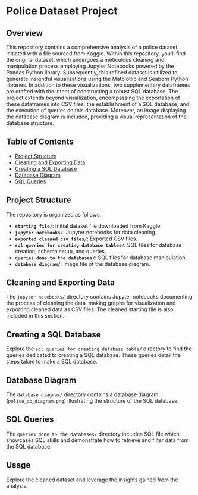 # Police Dataset Project


## Overview

This repository contains a comprehensive analysis of a police dataset, initiated with a file sourced from Kaggle. Within this repository, you'll find the original dataset, which undergoes a meticulous cleaning and manipulation process employing Jupyter Notebooks powered by the Pandas Python library. Subsequently, this refined dataset is utilized to generate insightful visualizations using the Matplotlib and Seaborn Python libraries. In addition to these visualizations, two supplementary dataframes are crafted with the intent of constructing a robust SQL database.
The project extends beyond visualization, encompassing the exportation of these dataframes into CSV files, the establishment of a SQL database, and the execution of queries on this database. Moreover, an image displaying the database diagram is included, providing a visual representation of the database structure.

## Table of Contents

- [Project Structure](#project-structure)
- [Cleaning and Exporting Data](#cleaning-and-exporting-data)
- [Creating a SQL Database](#creating-a-sql-database)
- [Database Diagram](#database-diagram)
- [SQL Queries](#sql-queries)

## Project Structure

The repository is organized as follows:

- **`starting file/`**: Initial dataset file downloaded from Kaggle.
- **`jupyter notebooks/`**: Jupyter notebooks for data cleaning.
- **`exported cleaned csv files/`**: Exported CSV files.
- **`sql queries for creating database tables/`**: SQL files for database creation, schema setup, and queries.
- **`queries done to the databases/`**: SQL files for database manipulation.
- **`database diagram/`**: Image file of the database diagram.

## Cleaning and Exporting Data

The `jupyter notebooks/` directory contains Jupyter notebooks documenting the process of cleaning the data, making graphs for visualization and exporting cleaned data as CSV files. The cleaned starting file is also included in this section.

## Creating a SQL Database

Explore the `sql queries for creating database table/` directory to find the queries dedicated to creating a SQL database. These queries detail the steps taken to make a SQL database.

## Database Diagram

The `database diagram/` directory contains a database diagram (`police_db_diagram.png`) illustrating the structure of the SQL database.


## SQL Queries

The `queries done to the databases/` directory includes SQL file which showcases SQL skills and demonstrate how to retrieve and filter data from the SQL database.


## Usage

Explore the cleaned dataset and leverage the insights gained from the analysis.


